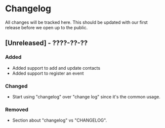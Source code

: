 # Changelog

All changes will be tracked here. This should be updated with our first release before we open up to the public.

## [Unreleased] - ????-??-??

### Added
- Added support to add and update contacts
- Added support to register an event

### Changed
- Start using "changelog" over "change log" since it's the common usage.

### Removed
- Section about "changelog" vs "CHANGELOG".
